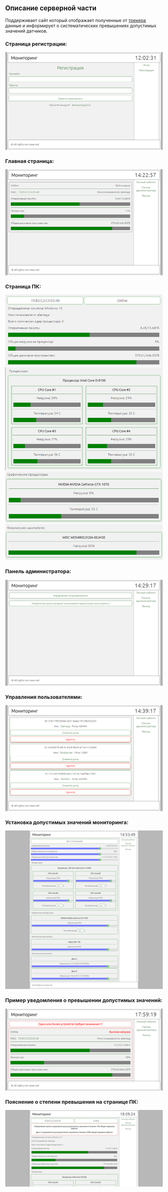 ## Описание серверной части

Поддерживает сайт который отображает полученные от [трекера](https://github.com/Alamega/mitso-diplom-client) данные и информирует о систематических превышениях допустимых значений датчиков.

### Страница регистрации:

<img src="readme_assets/0.png" alt = "0">

### Главная страница:

<img src="readme_assets/1.png" alt = "1">

### Страница ПК:

<img src="readme_assets/2.png" alt = "2">
<img src="readme_assets/3.png" alt = "3">
<img src="readme_assets/4.png" alt = "4">
<img src="readme_assets/5.png" alt = "5">

### Панель администратора:

<img src="readme_assets/6.png" alt = "6">

### Управления пользователями:

<img src="readme_assets/7.png" alt = "7">

### Установка допустимых значений мониторинга:

<img src="readme_assets/8.png" alt = "8">

### Пример уведомления о превышении допустимых значений:

<img src="readme_assets/9.png" alt = "9">

### Пояснение о степени превышения на странице ПК:

<img src="readme_assets/10.png" alt = "10">
